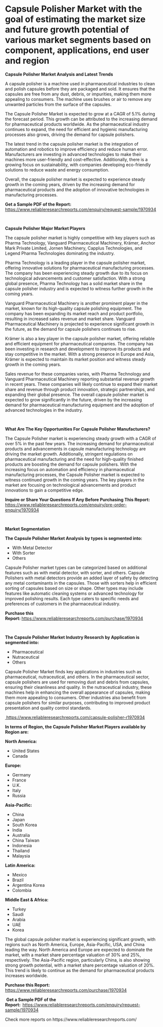 <p><h1>Capsule Polisher Market with the goal of estimating the market size and future growth potential of various market segments based on component, applications, end user and region</h1></p><p><strong>Capsule Polisher Market Analysis and Latest Trends</strong></p>
<p><p>A capsule polisher is a machine used in pharmaceutical industries to clean and polish capsules before they are packaged and sold. It ensures that the capsules are free from any dust, debris, or impurities, making them more appealing to consumers. The machine uses brushes or air to remove any unwanted particles from the surface of the capsules.</p><p>The Capsule Polisher Market is expected to grow at a CAGR of 5.1% during the forecast period. This growth can be attributed to the increasing demand for pharmaceutical products worldwide. As the pharmaceutical industry continues to expand, the need for efficient and hygienic manufacturing processes also grows, driving the demand for capsule polishers.</p><p>The latest trend in the capsule polisher market is the integration of automation and robotics to improve efficiency and reduce human error. Manufacturers are investing in advanced technologies to make their machines more user-friendly and cost-effective. Additionally, there is a growing focus on sustainability, with companies developing eco-friendly solutions to reduce waste and energy consumption.</p><p>Overall, the capsule polisher market is expected to experience steady growth in the coming years, driven by the increasing demand for pharmaceutical products and the adoption of innovative technologies in manufacturing processes.</p></p>
<p><strong>Get a Sample PDF of the Report:&nbsp;</strong> <a href="https://www.reliableresearchreports.com/enquiry/request-sample/1970934">https://www.reliableresearchreports.com/enquiry/request-sample/1970934</a></p>
<p>&nbsp;</p>
<p><strong>Capsule Polisher Major Market Players</strong></p>
<p><p>The capsule polisher market is highly competitive with key players such as Pharma Technology, Vanguard Pharmaceutical Machinery, Krämer, Anchor Mark Private Limited, Jornen Machinery, Capplus Technologies, and Legend Pharma Technologies dominating the industry.</p><p>Pharma Technology is a leading player in the capsule polisher market, offering innovative solutions for pharmaceutical manufacturing processes. The company has been experiencing steady growth due to its focus on technological advancements and customer satisfaction. With a strong global presence, Pharma Technology has a solid market share in the capsule polisher industry and is expected to witness further growth in the coming years.</p><p>Vanguard Pharmaceutical Machinery is another prominent player in the market, known for its high-quality capsule polishing equipment. The company has been expanding its market reach and product portfolio, resulting in increased sales revenue and market share. Vanguard Pharmaceutical Machinery is projected to experience significant growth in the future, as the demand for capsule polishers continues to rise.</p><p>Krämer is also a key player in the capsule polisher market, offering reliable and efficient equipment for pharmaceutical companies. The company has been investing in research and development to improve its products and stay competitive in the market. With a strong presence in Europe and Asia, Krämer is expected to maintain its market position and witness steady growth in the coming years.</p><p>Sales revenue for these companies varies, with Pharma Technology and Vanguard Pharmaceutical Machinery reporting substantial revenue growth in recent years. These companies will likely continue to expand their market share and revenue through product innovation, strategic partnerships, and expanding their global presence. The overall capsule polisher market is expected to grow significantly in the future, driven by the increasing demand for pharmaceutical manufacturing equipment and the adoption of advanced technologies in the industry.</p></p>
<p>&nbsp;</p>
<p><strong>What Are The Key Opportunities For Capsule Polisher Manufacturers?</strong></p>
<p><p>The Capsule Polisher market is experiencing steady growth with a CAGR of over 5% in the past few years. The increasing demand for pharmaceutical products and advancements in capsule manufacturing technology are driving the market growth. Additionally, stringent regulations on pharmaceutical manufacturing and the need for high-quality finished products are boosting the demand for capsule polishers. With the increasing focus on automation and efficiency in pharmaceutical manufacturing processes, the Capsule Polisher market is expected to witness continued growth in the coming years. The key players in the market are focusing on technological advancements and product innovations to gain a competitive edge.</p></p>
<p><strong>Inquire or Share Your Questions If Any Before Purchasing This Report:</strong> <a href="https://www.reliableresearchreports.com/enquiry/pre-order-enquiry/1970934">https://www.reliableresearchreports.com/enquiry/pre-order-enquiry/1970934</a></p>
<p>&nbsp;</p>
<p><strong>Market Segmentation</strong></p>
<p><strong>The Capsule Polisher Market Analysis by types is segmented into:</strong></p>
<p><ul><li>With Metal Detector</li><li>With Sorter</li><li>Others</li></ul></p>
<p><p>Capsule Polisher market types can be categorized based on additional features such as with metal detector, with sorter, and others. Capsule Polishers with metal detectors provide an added layer of safety by detecting any metal contaminants in the capsules. Those with sorters help in efficient sorting of capsules based on size or shape. Other types may include features like automatic cleaning systems or advanced technology for improved polishing results. Each type caters to specific needs and preferences of customers in the pharmaceutical industry.</p></p>
<p><strong>Purchase this Report:&nbsp;</strong><a href="https://www.reliableresearchreports.com/purchase/1970934">https://www.reliableresearchreports.com/purchase/1970934</a></p>
<p>&nbsp;</p>
<p><strong>The Capsule Polisher Market Industry Research by Application is segmented into:</strong></p>
<p><ul><li>Pharmaceutical</li><li>Nutraceutical</li><li>Others</li></ul></p>
<p><p>Capsule Polisher Market finds key applications in industries such as pharmaceutical, nutraceutical, and others. In the pharmaceutical sector, capsule polishers are used for removing dust and debris from capsules, ensuring their cleanliness and quality. In the nutraceutical industry, these machines help in enhancing the overall appearance of capsules, making them more appealing to consumers. Other industries also benefit from capsule polishers for similar purposes, contributing to improved product presentation and quality control standards.</p></p>
<p><a href="https://www.reliableresearchreports.com/capsule-polisher-r1970934">&nbsp;https://www.reliableresearchreports.com/capsule-polisher-r1970934</a></p>
<p><strong>In terms of Region, the Capsule Polisher Market Players available by Region are:</strong></p>
<p>
    <p> <strong> North America: </strong>
        <ul>
            <li>United States</li>
            <li>Canada</li>
        </ul>
        </p> 
    <p> <strong> Europe: </strong>
        <ul>
            <li>Germany</li>
            <li>France</li>
            <li>U.K.</li>
            <li>Italy</li>
            <li>Russia</li>
        </ul>
        </p> 
    <p> <strong> Asia-Pacific: </strong>
        <ul>
            <li>China</li>
            <li>Japan</li>
            <li>South Korea</li>
            <li>India</li>
            <li>Australia</li>
            <li>China Taiwan</li>
            <li>Indonesia</li>
            <li>Thailand</li>
            <li>Malaysia</li>
        </ul>
        </p> 
    <p> <strong> Latin America: </strong>
        <ul>
            <li>Mexico</li>
            <li>Brazil</li>
            <li>Argentina Korea</li>
            <li>Colombia</li>
        </ul>
        </p> 
    <p> <strong> Middle East & Africa: </strong>
        <ul>
            <li>Turkey</li>
            <li>Saudi</li>
            <li>Arabia</li>
            <li>UAE</li>
            <li>Korea</li>
        </ul>
    </p>
    </p>
<p><p>The global capsule polisher market is experiencing significant growth, with regions such as North America, Europe, Asia-Pacific, USA, and China leading the way. North America and Europe are expected to dominate the market, with a market share percentage valuation of 30% and 25%, respectively. The Asia-Pacific region, particularly China, is also showing strong growth potential, with a market share percentage valuation of 20%. This trend is likely to continue as the demand for pharmaceutical products increases worldwide.</p></p>
<p><strong>Purchase this Report: </strong><a href="https://www.reliableresearchreports.com/purchase/1970934">https://www.reliableresearchreports.com/purchase/1970934</a></p>
<p>&nbsp;<strong>Get a Sample PDF of the Report:&nbsp;&nbsp;</strong><a href="https://www.reliableresearchreports.com/enquiry/request-sample/1970934">https://www.reliableresearchreports.com/enquiry/request-sample/1970934</a></p>
<p><strong></strong></p>
<p>Check more reports on https://www.reliableresearchreports.com/</p>